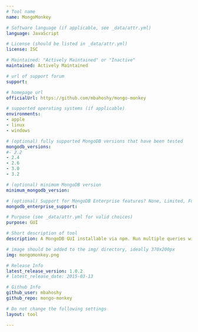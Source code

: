 ```yaml
---
# Tool name
name: MongoMonkey

# Software language (if applicable, see _data/attr.yml)
language: JavaScript

# License (should be listed in _data/attr.yml)
license: ISC

# Maintained: "Actively Maintained" or "Inactive"
maintained: Actively Maintained

# url of support forum
support:

# homepage url
officialUrl: https://github.com/mbahoshy/mongo-monkey

# supported operating systems (if applicable)
environments:
- apple
- linux
- windows

# (optional) fully supported MongoDB versions that have been tested
mongodb_versions:
#- 2.2
- 2.4
- 2.6
- 3.0
- 3.2

# (optional) minimum MongoDB version
minimum_mongodb_version:

# (optional) Support for MongoDB Enterprise features? None, Limited, Full
mongodb_enterprise_support:

# Purpose (see _data/attr.yml for valid choices)
purpose: GUI

# Short description of tool
description: A MongoDB GUI installable via npm. Run multiple queries with tabbed results, view JSON, and browse & download GridFS files.

# image should be added to the img/ directory, ideally 370x200px
img: mongomonkey.png

# Release Info
latest_release_version: 1.0.2
# latest_release_date: 2015-03-13

# Github Info
github_user: mbahoshy
github_repo: mongo-monkey

# Do not change the following settings
layout: tool

---
```

